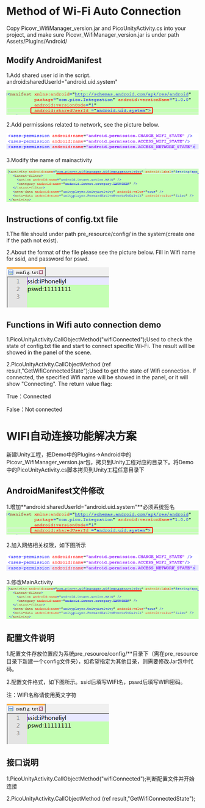 # Method of Wi-Fi Auto Connection

Copy Picovr_WifiManager_version.jar
and PicoUnityActivity.cs into your project, and make sure Picovr_WifiManager_version.jar
is under path Assets/Plugins/Android/

## Modify AndroidManifest

1.Add shared user id in the script. android:sharedUserId="android.uid.system"

![](https://github.com/PicoSupport/PicoVRWifimanager/blob/master/assets/01.png)

2.Add permissions related to network, see the picture below.

![](https://github.com/PicoSupport/PicoVRWifimanager/blob/master/assets/02.png)

3.Modify the name of mainactivity

![](https://github.com/PicoSupport/PicoVRWifimanager/blob/master/assets/03.png)

## Instructions of config.txt file

1.The file should under path pre_resource/config/ in the system(create one if the path not exist).

2.About the format of the file please see the picture below. Fill in Wifi name for ssid, and password for pswd.

![](https://github.com/PicoSupport/PicoVRWifimanager/blob/master/assets/04.png)

## Functions in Wifi auto connection demo

1.PicoUnityActivity.CallObjectMethod("wifiConnected");Used to check
the state of config.txt flie and start to connect specific Wi-Fi. The result
will be showed in the panel of the scene.

2.PicoUnityActivity.CallObjectMethod <boolean>(ref result,"GetWifiConnectedState");Used to get the state of Wifi connection. If connected, the specified Wifi name will be showed in the panel, or it will show "Connecting". The return value flag:

True：Connected

False：Not connected

# WIFI自动连接功能解决方案

新建Unity工程，把Demo中的Plugins->Android中的Picovr_WifiManager_version.jar包，拷贝到Unity工程对应的目录下。将Demo中的PicoUnityActivity.cs脚本拷贝到Unity工程任意目录下

## AndroidManifest文件修改

1.增加**android:sharedUserId="android.uid.system"**必须系统签名
![](https://github.com/PicoSupport/PicoVRWifimanager/blob/master/assets/01.png)

2.加入网络相关权限，如下图所示

![](https://github.com/PicoSupport/PicoVRWifimanager/blob/master/assets/02.png)

3.修改MainActivity
![](https://github.com/PicoSupport/PicoVRWifimanager/blob/master/assets/03.png)

## 配置文件说明

1.配置文件存放位置应为系统pre_resource/config/**目录下（需在pre_resource目录下新建一个config文件夹），如希望指定为其他目录，则需要修改Jar包中代码。

2.配置文件格式，如下图所示。ssid后填写WIFI名，pswd后填写WIFI密码。

   注：WIFI名称请使用英文字符
   
   ![](https://github.com/PicoSupport/PicoVRWifimanager/blob/master/assets/04.png)

## 接口说明

1.PicoUnityActivity.CallObjectMethod("wifiConnected");判断配置文件并开始连接

2.PicoUnityActivity.CallObjectMethod <boolean>(ref result,"GetWifiConnectedState");
